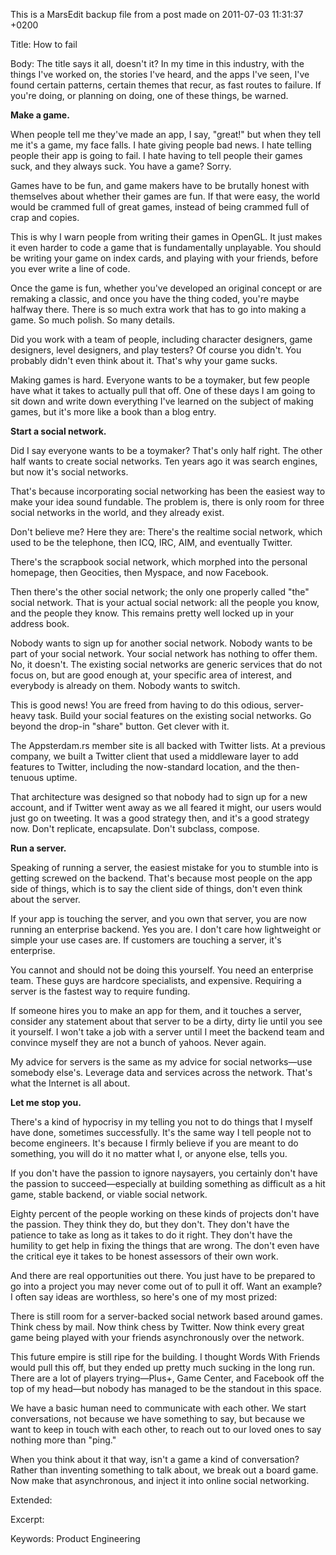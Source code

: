 This is a MarsEdit backup file from a post made on 2011-07-03 11:31:37 +0200

Title:
How to fail

Body:
The title says it all, doesn't it? In my time in this industry, with the things I've worked on, the stories I've heard, and the apps I've seen, I've found certain patterns, certain themes that recur, as fast routes to failure. If you're doing, or planning on doing, one of these things, be warned.

<strong>Make a game.</strong>

When people tell me they've made an app, I say, "great!" but when they tell me it's a game, my face falls. I hate giving people bad news. I hate telling people their app is going to fail. I hate having to tell people their games suck, and they always suck. You have a game? Sorry.

Games have to be fun, and game makers have to be brutally honest with themselves about whether their games are fun. If that were easy, the world would be crammed full of great games, instead of being crammed full of crap and copies.

This is why I warn people from writing their games in OpenGL. It just makes it even harder to code a game that is fundamentally unplayable. You should be writing your game on index cards, and playing with your friends, before you ever write a line of code.

Once the game is fun, whether you've developed an original concept or are remaking a classic, and once you have the thing coded, you're maybe halfway there. There is so much extra work that has to go into making a game. So much polish. So many details.

Did you work with a team of people, including character designers, game designers, level designers, and play testers? Of course you didn't. You probably didn't even think about it. That's why your game sucks.

Making games is hard. Everyone wants to be a toymaker, but few people have what it takes to actually pull that off. One of these days I am going to sit down and write down everything I've learned on the subject of making games, but it's more like a book than a blog entry.

<strong>Start a social network.</strong>

Did I say everyone wants to be a toymaker? That's only half right. The other half wants to create social networks. Ten years ago it was search engines, but now it's social networks.

That's because incorporating social networking has been the easiest way to make your idea sound fundable. The problem is, there is only room for three social networks in the world, and they already exist.

Don't believe me? Here they are: There's the realtime social network, which used to be the telephone, then ICQ, IRC, AIM, and eventually Twitter. 

There's the scrapbook social network, which morphed into the personal homepage, then Geocities, then Myspace, and now Facebook.

Then there's the other social network; the only one properly called "the" social network. That is your actual social network: all the people you know, and the people they know. This remains pretty well locked up in your address book.

Nobody wants to sign up for another social network. Nobody wants to be part of your social network. Your social network has nothing to offer them. No, it doesn't. The existing social networks are generic services that do not focus on, but are good enough at, your specific area of interest, and everybody is already on them. Nobody wants to switch.

This is good news! You are freed from having to do this odious, server-heavy task. Build your social features on the existing social networks. Go beyond the drop-in "share" button. Get clever with it.

The Appsterdam.rs member site is all backed with Twitter lists. At a previous company, we built a Twitter client that used a middleware layer to add features to Twitter, including the now-standard location, and the then-tenuous uptime.

That architecture was designed so that nobody had to sign up for a new account, and if Twitter went away as we all feared it might, our users would just go on tweeting. It was a good strategy then, and it's a good strategy now. Don't replicate, encapsulate. Don't subclass, compose.

<strong>Run a server.</strong>

Speaking of running a server, the easiest mistake for you to stumble into is getting screwed on the backend. That's because most people on the app side of things, which is to say the client side of things, don't even think about the server.

If your app is touching the server, and you own that server, you are now running an enterprise backend. Yes you are. I don't care how lightweight or simple your use cases are. If customers are touching a server, it's enterprise. 

You cannot and should not be doing this yourself. You need an enterprise team. These guys are hardcore specialists, and expensive. Requiring a server is the fastest way to require funding.

If someone hires you to make an app for them, and it touches a server, consider any statement about that server to be a dirty, dirty lie until you see it yourself. I won't take a job with a server until I meet the backend team and convince myself they are not a bunch of yahoos. Never again.

My advice for servers is the same as my advice for social networks—use somebody else's. Leverage data and services across the network. That's what the Internet is all about.

<strong>Let me stop you.</strong>

There's a kind of hypocrisy in my telling you not to do things that I myself have done, sometimes successfully. It's the same way I tell people not to become engineers. It's because I firmly believe if you are meant to do something, you will do it no matter what I, or anyone else, tells you.

If you don't have the passion to ignore naysayers, you certainly don't have the passion to succeed—especially at building something as difficult as a hit game, stable backend, or viable social network.

Eighty percent of the people working on these kinds of projects don't have the passion. They think they do, but they don't. They don't have the patience to take as long as it takes to do it right. They don't have the humility to get help in fixing the things that are wrong. The don't even have the critical eye it takes to be honest assessors of their own work.

And there are real opportunities out there. You just have to be prepared to go into a project you may never come out of to pull it off. Want an example? I often say ideas are worthless, so here's one of my most prized:

There is still room for a server-backed social network based around games. Think chess by mail. Now think chess by Twitter. Now think every great game being played with your friends asynchronously over the network.

This future empire is still ripe for the building. I thought Words With Friends would pull this off, but they ended up pretty much sucking in the long run. There are a lot of players trying—Plus+, Game Center, and Facebook off the top of my head—but nobody has managed to be the standout in this space.

We have a basic human need to communicate with each other. We start conversations, not because we have something to say, but because we want to keep in touch with each other, to reach out to our loved ones to say nothing more than "ping."

When you think about it that way, isn't a game a kind of conversation? Rather than inventing something to talk about, we break out a board game. Now make that asynchronous, and inject it into online social networking.

Extended:


Excerpt:


Keywords:
Product Engineering
